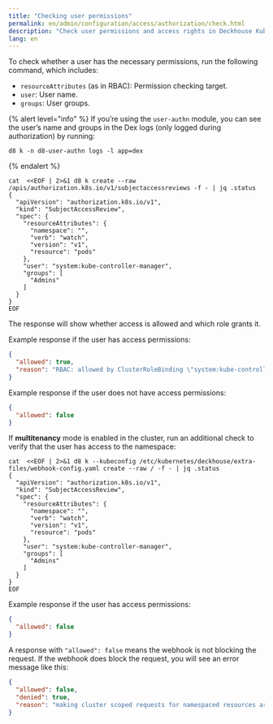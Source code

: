 ```yaml
---
title: "Checking user permissions"
permalink: en/admin/configuration/access/authorization/check.html
description: "Check user permissions and access rights in Deckhouse Kubernetes Platform. RBAC permission verification, user access testing, and authorization debugging tools."
lang: en
---
```


To check whether a user has the necessary permissions, run the following command, which includes:

- `resourceAttributes` (as in RBAC): Permission checking target.
- `user`: User name.
- `groups`: User groups.

{% alert level="info" %}
If you’re using the `user-authn` module, you can see the user’s name and groups in the Dex logs
(only logged during authorization) by running:

```shell
d8 k -n d8-user-authn logs -l app=dex
```

{% endalert %}

```shell
cat  <<EOF | 2>&1 d8 k create --raw  /apis/authorization.k8s.io/v1/subjectaccessreviews -f - | jq .status
{
  "apiVersion": "authorization.k8s.io/v1",
  "kind": "SubjectAccessReview",
  "spec": {
    "resourceAttributes": {
      "namespace": "",
      "verb": "watch",
      "version": "v1",
      "resource": "pods"
    },
    "user": "system:kube-controller-manager",
    "groups": [
      "Admins"
    ]
  }
}
EOF
```

The response will show whether access is allowed and which role grants it.

Example response if the user has access permissions:

```json
{
  "allowed": true,
  "reason": "RBAC: allowed by ClusterRoleBinding \"system:kube-controller-manager\" of ClusterRole \"system:kube-controller-manager\" to User \"system:kube-controller-manager\""
}
```

Example response if the user does not have access permissions:

```json
{
  "allowed": false
}
```

If **multitenancy** mode is enabled in the cluster,
run an additional check to verify that the user has access to the namespace:

```shell
cat  <<EOF | 2>&1 d8 k --kubeconfig /etc/kubernetes/deckhouse/extra-files/webhook-config.yaml create --raw / -f - | jq .status
{
  "apiVersion": "authorization.k8s.io/v1",
  "kind": "SubjectAccessReview",
  "spec": {
    "resourceAttributes": {
      "namespace": "",
      "verb": "watch",
      "version": "v1",
      "resource": "pods"
    },
    "user": "system:kube-controller-manager",
    "groups": [
      "Admins"
    ]
  }
}
EOF
```

Example response if the user has access permissions:

```json
{
  "allowed": false
}
```

A response with `"allowed": false` means the webhook is not blocking the request.
If the webhook does block the request, you will see an error message like this:

```json
{
  "allowed": false,
  "denied": true,
  "reason": "making cluster scoped requests for namespaced resources are not allowed"
}
```
